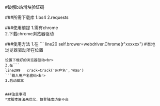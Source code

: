 #破解b站滑块验证码

###所需下载库
1.bs4
2.requests

###使用前提
1.需有chrome<br>
2.下载chrome浏览器驱动


###使用方法
1.在        ```
line20 self.brower=webdriver.Chrome(r"xxxxxx")   #本地浏览器驱动所在位置  
```
设置下载好的浏览器驱动<br>
2.在```
line299   crack=Crack('用户名','密码')   
```输入用户名密码<br>
3.启动脚本


###注意事项
*本脚本算法未优化，故登陆成功率不高